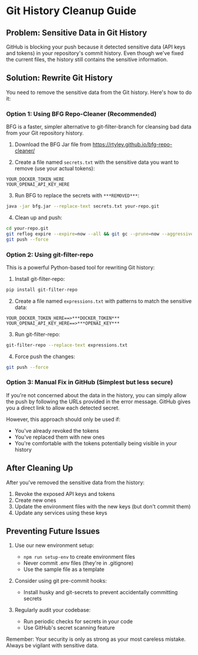 # Git History Cleanup Guide

## Problem: Sensitive Data in Git History

GitHub is blocking your push because it detected sensitive data (API keys and tokens) in your repository's commit history. Even though we've fixed the current files, the history still contains the sensitive information.

## Solution: Rewrite Git History

You need to remove the sensitive data from the Git history. Here's how to do it:

### Option 1: Using BFG Repo-Cleaner (Recommended)

BFG is a faster, simpler alternative to git-filter-branch for cleansing bad data from your Git repository history.

1. Download the BFG Jar file from https://rtyley.github.io/bfg-repo-cleaner/

2. Create a file named `secrets.txt` with the sensitive data you want to remove (use your actual tokens):

```
YOUR_DOCKER_TOKEN_HERE
YOUR_OPENAI_API_KEY_HERE
```

3. Run BFG to replace the secrets with `***REMOVED***`:

```bash
java -jar bfg.jar --replace-text secrets.txt your-repo.git
```

4. Clean up and push:

```bash
cd your-repo.git
git reflog expire --expire=now --all && git gc --prune=now --aggressive
git push --force
```

### Option 2: Using git-filter-repo

This is a powerful Python-based tool for rewriting Git history:

1. Install git-filter-repo:
```bash
pip install git-filter-repo
```

2. Create a file named `expressions.txt` with patterns to match the sensitive data:
```
YOUR_DOCKER_TOKEN_HERE==>***DOCKER_TOKEN***
YOUR_OPENAI_API_KEY_HERE==>***OPENAI_KEY***
```

3. Run git-filter-repo:
```bash
git-filter-repo --replace-text expressions.txt
```

4. Force push the changes:
```bash
git push --force
```

### Option 3: Manual Fix in GitHub (Simplest but less secure)

If you're not concerned about the data in the history, you can simply allow the push by following the URLs provided in the error message. GitHub gives you a direct link to allow each detected secret.

However, this approach should only be used if:
- You've already revoked the tokens
- You've replaced them with new ones
- You're comfortable with the tokens potentially being visible in your history

## After Cleaning Up

After you've removed the sensitive data from the history:

1. Revoke the exposed API keys and tokens
2. Create new ones
3. Update the environment files with the new keys (but don't commit them)
4. Update any services using these keys

## Preventing Future Issues

1. Use our new environment setup:
   - `npm run setup-env` to create environment files
   - Never commit .env files (they're in .gitignore)
   - Use the sample file as a template

2. Consider using git pre-commit hooks:
   - Install husky and git-secrets to prevent accidentally committing secrets

3. Regularly audit your codebase:
   - Run periodic checks for secrets in your code
   - Use GitHub's secret scanning feature

Remember: Your security is only as strong as your most careless mistake. Always be vigilant with sensitive data.
